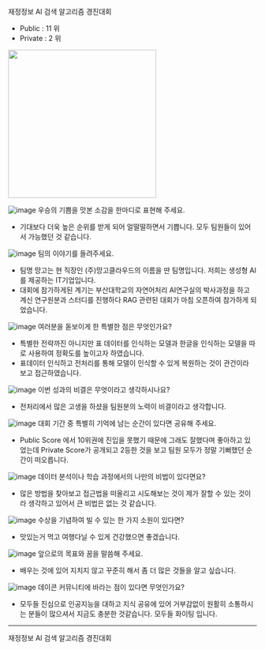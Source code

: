 재정정보 AI 검색 알고리즘 경진대회 
- Public : 11 위
- Private : 2 위


<img src="https://github.com/user-attachments/assets/e936ce9e-d0e7-4dfa-a305-dac4a423d513" width=300 height=300/>


![image](https://github.com/user-attachments/assets/d82aabcf-38f0-412c-8fda-afe464401cfb)  우승의 기쁨을 맛본 소감을 한마디로 표현해 주세요.
- 기대보다 더욱 높은 순위를 받게 되어 얼떨떨하면서 기쁩니다. 모두 팀원들이 있어서 가능했던 것 같습니다.

![image](https://github.com/user-attachments/assets/b32adaf6-0fba-44f9-ad38-1f64ca0351b7)  팀의 이야기를 들려주세요.
- 팀명 망고는 현 직장인 (주)망고클라우드의 이름을 딴 팀명입니다. 저희는 생성형 AI를 제공하는 IT기업입니다.
- 대회에 참가하게된 계기는 부산대학교의 자연어처리 AI연구실의 박사과정을 하고 계신 연구원분과 스터디를 진행하다 RAG 관련된 대회가 마침 오픈하여 참가하게 되었습니다.

![image](https://github.com/user-attachments/assets/a6025bbf-4cb7-4846-be88-e9f19777d585)  여러분을 돋보이게 한 특별한 점은 무엇인가요?
- 특별한 전략까진 아니지만 표 데이터를 인식하는 모델과 한글을 인식하는 모델을 따로 사용하여 정확도를 높이고자 하였습니다.
- 표데이터 인식하고 전처리를 통해 모델이 인식할 수 있게 복원하는 것이 관건이라 보고 접근하였습니다.

![image](https://github.com/user-attachments/assets/43398516-5d00-4557-8164-9cf08f0c7cdb)  이번 성과의 비결은 무엇이라고 생각하시나요?
- 전처리에서 많은 고생을 하셨을 팀원분의 노력이 비결이라고 생각합니다.

![image](https://github.com/user-attachments/assets/45caec0a-8b05-4652-934f-f622b4fbd952)  대회 기간 중 특별히 기억에 남는 순간이 있다면 공유해 주세요.
- Public Score 에서 10위권에 진입을 못했기 때문에 그래도 잘했다며 좋아하고 있었는데 Private Score가 공개되고 2등한 것을 보고 팀원 모두가 정말 기뻐했던 순간이 떠오릅니다.

![image](https://github.com/user-attachments/assets/cdfd222f-4ba2-4e44-be0d-10d7db655669)  데이터 분석이나 학습 과정에서의 나만의 비법이 있다면요?
- 많은 방법을 찾아보고 접근법을 떠올리고 시도해보는 것이 제가 잘할 수 있는 것이라 생각하고 있어서 큰 비법은 없는 것 같습니다.

![image](https://github.com/user-attachments/assets/593f6c3c-a10e-465a-bc40-95854765576e)  수상을 기념하여 빌 수 있는 한 가지 소원이 있다면?
- 맛있는거 먹고 여행다닐 수 있게 건강했으면 좋겠습니다.

![image](https://github.com/user-attachments/assets/51012b6b-9e41-48ba-ac16-020914513e73)  앞으로의 목표와 꿈을 말씀해 주세요.
- 배우는 것에 있어 지치지 않고 꾸준히 해서 좀 더 많은 것들을 알고 싶습니다.

![image](https://github.com/user-attachments/assets/4204e5e4-3ed5-4a00-b1f5-80ff9eb9192a)  데이콘 커뮤니티에 바라는 점이 있다면 무엇인가요?
- 모두들 진심으로 인공지능을 대하고 지식 공유에 있어 거부감없이 원활히 소통하시는 분들이 많으셔서 지금도 충분한 것같습니다. 모두들 화이팅 입니다.


---

재정정보 AI 검색 알고리즘 경진대회 
